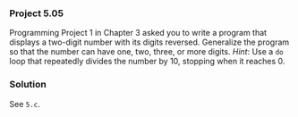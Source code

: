 ### Project 5.05
Programming Project 1 in Chapter 3 asked you to write a program that displays a
two-digit number with its digits reversed. Generalize the program so that the
number can have one, two, three, or more digits. *Hint*: Use a `do` loop that
repeatedly divides the number by 10, stopping when it reaches 0.

### Solution
See `5.c`.
